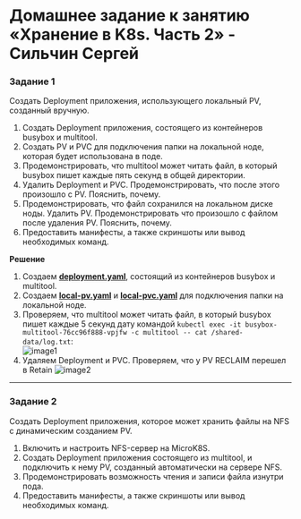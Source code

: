 # Домашнее задание к занятию «Хранение в K8s. Часть 2» - Сильчин Сергей

### Задание 1

Создать Deployment приложения, использующего локальный PV, созданный вручную.

1. Создать Deployment приложения, состоящего из контейнеров busybox и multitool.
2. Создать PV и PVC для подключения папки на локальной ноде, которая будет использована в поде.
3. Продемонстрировать, что multitool может читать файл, в который busybox пишет каждые пять секунд в общей директории. 
4. Удалить Deployment и PVC. Продемонстрировать, что после этого произошло с PV. Пояснить, почему.
5. Продемонстрировать, что файл сохранился на локальном диске ноды. Удалить PV.  Продемонстрировать что произошло с файлом после удаления PV. Пояснить, почему.
6. Предоставить манифесты, а также скриншоты или вывод необходимых команд.

**Решение**  
1. Создаем [**deployment.yaml**](https://github.com/Daimero88/netology/blob/main/kubernetes-hw/07/deployment.yaml), состоящий из контейнеров busybox и multitool.
2. Создаем [**local-pv.yaml**](https://github.com/Daimero88/netology/blob/main/kubernetes-hw/07/local-pv.yaml) и [**local-pvc.yaml**](https://github.com/Daimero88/netology/blob/main/kubernetes-hw/07/local-pvc.yaml) для подключения папки на локальной ноде.
3. Проверяем, что multitool может читать файл, в который busybox пишет каждые 5 секунд дату командой ```kubectl exec -it busybox-multitool-76cc96f888-vpjfw -c multitool -- cat /shared-data/log.txt```:  
  ![image1](https://github.com/user-attachments/assets/7ee8682e-ba12-4e21-8ef7-019480ea6dcd)
4. Удаляем Deployment и PVC. Проверяем, что у PV RECLAIM перешел в Retain
  ![image2](https://github.com/user-attachments/assets/8edc2332-4c84-4bfe-bfba-e61a38c42f63)


------

### Задание 2

Создать Deployment приложения, которое может хранить файлы на NFS с динамическим созданием PV.

1. Включить и настроить NFS-сервер на MicroK8S.
2. Создать Deployment приложения состоящего из multitool, и подключить к нему PV, созданный автоматически на сервере NFS.
3. Продемонстрировать возможность чтения и записи файла изнутри пода. 
4. Предоставить манифесты, а также скриншоты или вывод необходимых команд.
